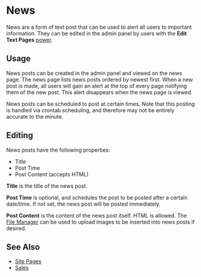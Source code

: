 # News

News are a form of text post that can be used to alert all users to important information. They can be edited in the admin panel by users with the **Edit Text Pages** [power](user-ranks.md).

## Usage

News posts can be created in the admin panel and viewed on the news page. The news page lists news posts ordered by newest first. When a new post is made, all users will gain an alert at the top of every page notifying them of the new post. This alert disappears when the news page is viewed.

News posts can be scheduled to post at certain times. Note that this posting is handled via crontab scheduling, and therefore may not be entirely accurate to the minute.

## Editing

News posts have the following properties:

- Title
- Post Time
- Post Content (accepts HTML)

**Title** is the title of the news post.

**Post Time** is optional, and schedules the post to be posted after a certain date/time. If not set, the news post will be posted immediately.

**Post Content** is the content of the news post itself. HTML is allowed. The [File Manager](file-manager.md) can be used to upload images to be inserted into news posts if desired.

## See Also

- [Site Pages](site-pages.md)
- [Sales](sales.md)